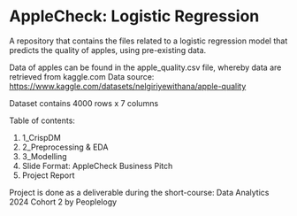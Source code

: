 # AppleCheck: Logistic Regression

A repository that contains the files related to a logistic regression model
that predicts the quality of apples, using pre-existing data.

Data of apples can be found in the apple_quality.csv file,
whereby data are retrieved from kaggle.com
Data source: https://www.kaggle.com/datasets/nelgiriyewithana/apple-quality

Dataset contains 4000 rows x 7 columns

Table of contents:
1. 1_CrispDM
2. 2_Preprocessing & EDA
3. 3_Modelling
4. Slide Format: AppleCheck Business Pitch
5. Project Report

Project is done as a deliverable during the short-course:
Data Analytics 2024 Cohort 2 by Peoplelogy
